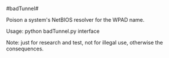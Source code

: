 #badTunnel#

Poison a system's NetBIOS resolver for the WPAD name.

Usage: python badTunnel.py interface

Note: just for research and test, not for illegal use, otherwise the consequences.